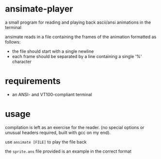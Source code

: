 # ansimate-player
a small program for reading and playing back ascii/ansi animations in the terminal

ansimate reads in a file containing the frames of the animation formatted as follows:

- the file should start with a single newline
- each frame should be separated by a line containing a single '%' character

# requirements
- an ANSI- and VT100-compliant terminal

# usage
compilation is left as an exercise for the reader. (no special options or unusual headers required, built with gcc on my end).

use `ansimate [FILE]` to play the file back

the `sprite.ans` file provided is an example in the correct format
